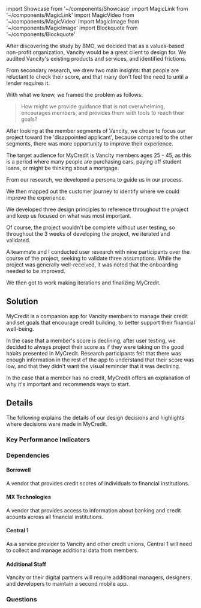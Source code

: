 import Showcase from '~/components/Showcase'
import MagicLink from '~/components/MagicLink'
import MagicVideo from '~/components/MagicVideo'
import MagicImage from '~/components/MagicImage'
import Blockquote from '~/components/Blockquote'

After discovering the study by BMO, we decided that as a values-based non-profit organization, Vancity would be a great client to design for. We audited Vancity's existing products and services, and identified frictions.

From secondary research, we drew two main insights: that people are reluctant to check their score, and that many don't feel the need to until a lender requires it.

<MagicImage path="MyCredit/images/insights" alt="Insights with more detailed explanations." />

With what we knew, we framed the problem as follows:

> How might we provide guidance that is not overwhelming, encourages members, and provides them with tools to reach their goals?

After looking at the member segments of Vancity, we chose to focus our project toward the 'disappointed applicant', because compared to the other segments, there was more opportunity to improve their experience.

<MagicImage path="MyCredit/images/member_segment" alt="The member segment we chose to design for: the disappointed applicant." />

The target audience for MyCredit is Vancity members ages 25 - 45, as this is a period where many people are purchasing cars, paying off student loans, or might be thinking about a mortgage.

<MagicImage path="MyCredit/images/target_audience" alt="The target audience for MyCredit was Vancity members ages 25 – 45." />

From our research, we developed a persona to guide us in our process.

<MagicImage path="MyCredit/images/persona" alt="A description of the persona we developed to guide us in our process." />

We then mapped out the customer journey to identify where we could improve the experience.

<MagicImage path="MyCredit/images/customer_journey" alt="A diagram of the customer journey." />

We developed three design principles to reference throughout the project and keep us focused on what was most important.

<MagicImage path="MyCredit/images/principles" alt="The three design principles we developed: personal, clear, and hopeful." />

Of course, the project wouldn't be complete without user testing, so throughout the 3 weeks of developing the project, we iterated and validated.

<MagicImage path="MyCredit/images/iterations" alt="Screenshots of three weeks of iterations." />

A teammate and I conducted user research with nine participants over the course of the project, seeking to validate three assumptions. While the project was generally well-received, it was noted that the onboarding needed to be improved.

<MagicImage path="MyCredit/images/validation" alt="Description of the results of user testing." />

We then got to work making iterations and finalizing MyCredit.

## Solution

MyCredit is a companion app for Vancity members to manage their credit and set goals that encourage credit building, to better support their financial well-being.

<MagicVideo source="vimeo" path="305425815" />

<Showcase
  path="MyCredit/videos/onboarding"
  type="video"
  source="cloudinary"
  orientation="media-left"
  content="Since credit is unfamiliar for so many people, the onboarding helps members learn a bit about credit while setting up the app."
/>

<Showcase
  path="MyCredit/videos/score_details"
  type="video"
  source="cloudinary"
  orientation="media-right"
  content="The Score Details screen provides members with an overview of their score, as well as a breakdown of what is influencing their score."
/>

<Showcase
  path="MyCredit/videos/learn"
  type="video"
  source="cloudinary"
  orientation="media-left"
  content="The Learn tab provides resources for members to better understand the five factors that influence their score, and how their financial activity is influencing their score."
/>

<Showcase
  path="MyCredit/videos/goals"
  type="video"
  source="cloudinary"
  orientation="media-right"
  content="The Goals tab allows members to track their progress, see the steps they need to take to improve their score, and set new goals."
/>

<Showcase
  path="MyCredit/videos/other_accounts"
  type="video"
  source="cloudinary"
  orientation="media-left"
  content="Members can link credit accounts from other financial institutions via MX Technologies to receive payment reminders, view balances, and see how the account influences their score."
/>

<Showcase
  path="MyCredit/videos/notify_utilization"
  type="video"
  source="cloudinary"
  orientation="media-right"
  content="Everyone manages their finances differently, so MyCredit recommends actions specific to each member’s habits rather than providing generic information."
/>

<Showcase
  path="MyCredit/images/tips"
  type="image"
  source="cloudinary"
  orientation="media-left"
  content="Curated information helps members reach goals by providing clear, actionable steps to take."
/>

<Showcase
  path="MyCredit/videos/celebration"
  type="video"
  source="cloudinary"
  orientation="media-right"
  content="Celebrating accomplishments and recognizing members for their efforts encourages them along their credit building journey."
/>

In the case that a member's score is declining, after user testing, we decided to always project their score as if they were taking on the good habits presented in MyCredit. Research participants felt that there was enough information in the rest of the app to understand that their score was low, and that they didn't want the visual reminder that it was declining.

<MagicImage
  path="MyCredit/images/declining_score"
  source="cloudinary"
  alt="A screenshot showing future growth that could be achieved, which encourages members to improve their score."
/>

In the case that a member has no credit, MyCredit offers an explanation of why it's important and recommends ways to start.

<MagicImage
  path="MyCredit/images/no_credit"
  source="cloudinary"
  alt="Screenshots showing states when a user has no credit score."
/>

## Details

The following explains the details of our design decisions and highlights where decisions were made in MyCredit.

<MagicImage
  path="MyCredit/images/copywriting"
  source="cloudinary"
  alt="Example of copywriting in the app."
/>

<MagicImage
  path="MyCredit/images/colour"
  source="cloudinary"
  alt="Examples of using colour in the app."
/>

<MagicImage
  path="MyCredit/images/type"
  source="cloudinary"
  alt="Examples of using typography in the app."
/>

<MagicImage
  path="MyCredit/images/app_architecture"
  source="cloudinary"
  alt="Diagram of the app architecture."
/>

### Key Performance Indicators

<MagicImage
  path="MyCredit/images/measuring_success"
  source="cloudinary"
  orientation="vertical"
  alt="A list of metrics used to evaluate the success of MyCredit."
/>

### Dependencies

#### Borrowell

A vendor that provides credit scores of individuals to financial institutions.

#### MX Technologies

A vendor that provides access to information about banking and credit acounts across all financial institutions.

#### Central 1

As a service provider to Vancity and other credit unions, Central 1 will need to collect and manage additional data from members.

#### Additional Staff

Vancity or their digital partners will require additional managers, designers, and developers to maintain a second mobile app.

### Questions

<MagicImage
  path="MyCredit/images/why_vancity"
  source="cloudinary"
  alt="Explanation for why we chose to design for Vancity."
/>

<MagicImage
  path="MyCredit/images/why_separate"
  source="cloudinary"
  alt="Explanation for why we chose to design an app separate from Vancity's existing banking app."
/>

<MagicImage
  path="MyCredit/images/why_download"
  source="cloudinary"
  alt="Explanation of how we would encourage people to download MyCredit."
/>